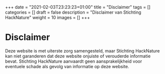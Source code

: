+++
date = "2021-02-03T23:23:23+01:00"
title = "Disclaimer"
tags = []
categories = []
draft = false
description = "Disclaimer van Stichting HackNature"
weight = 10
images = []
+++

# Disclaimer

Deze website is met uiterste zorg samengesteld, maar Stichting HackNature kan niet garanderen dat deze website onjuiste of verouderde informatie bevat. Stichting HackNature aanvaardt geen aansprakelijkheid voor eventuele schade als gevolg van informatie op deze website.
